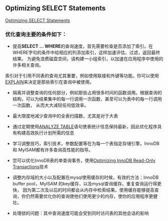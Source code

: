 ## Optimizing SELECT Statements
[Optimizing SELECT Statements](https://dev.mysql.com/doc/refman/5.7/en/select-optimization.html)
### 优化查询主要的条件如下：
* 提高**SELECT ... WHERE**的查询速度，首先需要检查是否添加了索引。在WHERE字句的条件中给相应的列添加索引，这样加速评估，过滤，返回最终结果。
为避免浪费磁盘空间，请构建一小组索引，以加速在应用程序中使用的许多相关查询。

索引对于引用不同表的查询尤其重要，例如使用联接和外键等功能。你可以使用[EXPLAIN](https://dev.mysql.com/doc/refman/5.7/en/explain.html)来决定是那些索引在查询中被使用。

* 隔离并调整查询的任何部分，例如那些占用很多时间的函数调用。根据查询的结构，可以为结果集中的每一行调用一次函数，甚至可以为表中的每一行调用一次函数，
从而大大减轻任何低效率。

* 最大限度地减少查询中的全表扫描数，尤其是对于大表
* 通过定期使用[ANALYZE TABLE](https://dev.mysql.com/doc/refman/5.7/en/analyze-table.html)语句使表统计信息保持最新，因此优化程序具有构建高效执行计划所需的信息
* 学习调整技巧，索引技术，参数配置等在为每一个表指定存储引擎。InnoDB 和 MyISAM都有许多查询高性能的指导。
* 您可以优化InnoDB表的单查询事务，使用[Optimizing InnoDB Read-Only Transactions](https://dev.mysql.com/doc/refman/5.7/en/innodb-performance-ro-txn.html)技术
* 调整内存域的大小以及配置在mysql使用缓存的时候，有效的方法：InnoDB buffer pool，MyISAM 的key缓存，以及mysql查询缓存。重复查询运行得更快，
因为第二次及以后的时间都会从内存中检索结果。使用缓存能够提高查询，你仍然需要优化你的查询使他们使用更少的内存，使你的应用程序更健壮。
* 处理锁的问题：其中查询速度可能会受到同时访问表的其他会话的影响

